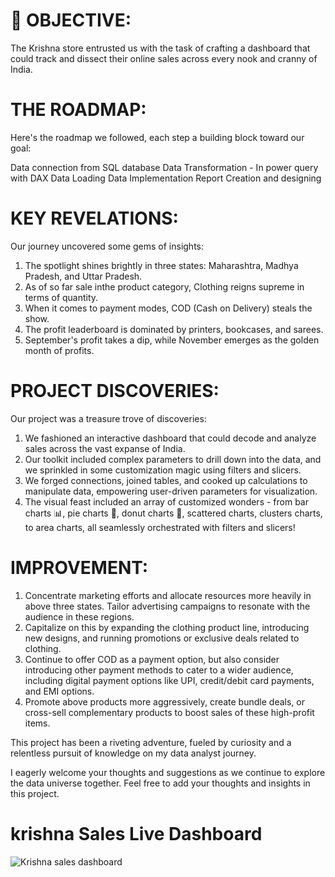 # 🎯 OBJECTIVE:
The Krishna store entrusted us with the task of crafting a dashboard that could track and dissect their online sales across every nook and cranny of India.

# THE ROADMAP:
Here's the roadmap we followed, each step a building block toward our goal:

Data connection from SQL database
Data Transformation - In power query with DAX
Data Loading 
Data Implementation
Report Creation and designing 
# KEY REVELATIONS:
Our journey uncovered some gems of insights:

1. The spotlight shines brightly in three states: Maharashtra, Madhya Pradesh, and Uttar Pradesh.
2. As of so far sale inthe product category, Clothing reigns supreme in terms of quantity.
3. When it comes to payment modes, COD (Cash on Delivery) steals the show.
4. The profit leaderboard is dominated by printers, bookcases, and sarees.
5. September's profit takes a dip, while November emerges as the golden month of profits.

# PROJECT DISCOVERIES:

Our project was a treasure trove of discoveries:

1. We fashioned an interactive dashboard that could decode and analyze sales across the vast expanse of India.
2. Our toolkit included complex parameters to drill down into the data, and we sprinkled in some customization magic using filters and slicers.
3. We forged connections, joined tables, and cooked up calculations to manipulate data, empowering user-driven parameters for visualization.
4. The visual feast included an array of customized wonders - from bar charts 📊, pie charts 🥧, donut charts 🍩, scattered charts, clusters charts, to area charts, all seamlessly orchestrated with filters and slicers!

# IMPROVEMENT:

1. Concentrate marketing efforts and allocate resources more heavily in above three states. Tailor advertising campaigns to resonate with the audience in these regions.
2. Capitalize on this by expanding the clothing product line, introducing new designs, and running promotions or exclusive deals related to clothing.
3. Continue to offer COD as a payment option, but also consider introducing other payment methods to cater to a wider audience, including digital payment options like UPI, credit/debit card payments, and EMI options.
4. Promote above products more aggressively, create bundle deals, or cross-sell complementary products to boost sales of these high-profit items.

This project has been a riveting adventure, fueled by curiosity and a relentless pursuit of knowledge on my data analyst journey. 

I eagerly welcome your thoughts and suggestions as we continue to explore the data universe together. Feel free to add your thoughts and insights in this project.

# krishna Sales Live Dashboard 
![Krishna sales dashboard](https://github.com/As77022/my-projects/assets/112013251/2ca11056-4dab-46a0-9148-ebe9a0259e91)


